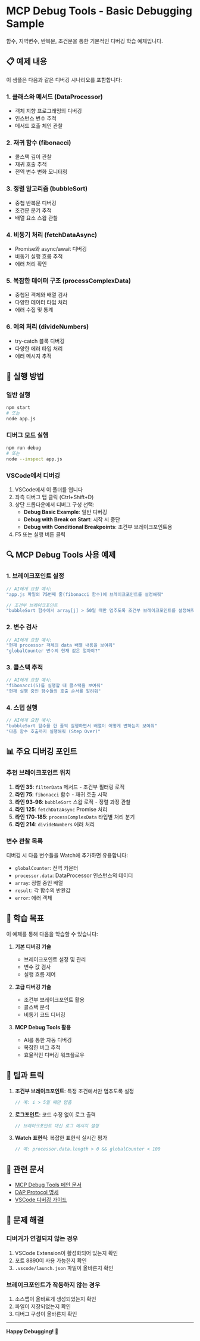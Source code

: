 # MCP Debug Tools - Basic Debugging Sample

함수, 지역변수, 반복문, 조건문을 통한 기본적인 디버깅 학습 예제입니다.

## 📋 예제 내용

이 샘플은 다음과 같은 디버깅 시나리오를 포함합니다:

### 1. **클래스와 메서드 (DataProcessor)**
- 객체 지향 프로그래밍의 디버깅
- 인스턴스 변수 추적
- 메서드 호출 체인 관찰

### 2. **재귀 함수 (fibonacci)**
- 콜스택 깊이 관찰
- 재귀 호출 추적
- 전역 변수 변화 모니터링

### 3. **정렬 알고리즘 (bubbleSort)**
- 중첩 반복문 디버깅
- 조건문 분기 추적
- 배열 요소 스왑 관찰

### 4. **비동기 처리 (fetchDataAsync)**
- Promise와 async/await 디버깅
- 비동기 실행 흐름 추적
- 에러 처리 확인

### 5. **복잡한 데이터 구조 (processComplexData)**
- 중첩된 객체와 배열 검사
- 다양한 데이터 타입 처리
- 에러 수집 및 통계

### 6. **예외 처리 (divideNumbers)**
- try-catch 블록 디버깅
- 다양한 에러 타입 처리
- 에러 메시지 추적

## 🚀 실행 방법

### 일반 실행
```bash
npm start
# 또는
node app.js
```

### 디버그 모드 실행
```bash
npm run debug
# 또는
node --inspect app.js
```

### VSCode에서 디버깅

1. VSCode에서 이 폴더를 엽니다
2. 좌측 디버그 탭 클릭 (Ctrl+Shift+D)
3. 상단 드롭다운에서 디버그 구성 선택:
   - **Debug Basic Example**: 일반 디버깅
   - **Debug with Break on Start**: 시작 시 중단
   - **Debug with Conditional Breakpoints**: 조건부 브레이크포인트용
4. F5 또는 실행 버튼 클릭

## 🔍 MCP Debug Tools 사용 예제

### 1. 브레이크포인트 설정

```javascript
// AI에게 요청 예시:
"app.js 파일의 75번째 줄(fibonacci 함수)에 브레이크포인트를 설정해줘"

// 조건부 브레이크포인트
"bubbleSort 함수에서 array[j] > 50일 때만 멈추도록 조건부 브레이크포인트를 설정해줘"
```

### 2. 변수 검사

```javascript
// AI에게 요청 예시:
"현재 processor 객체의 data 배열 내용을 보여줘"
"globalCounter 변수의 현재 값은 얼마야?"
```

### 3. 콜스택 추적

```javascript
// AI에게 요청 예시:
"fibonacci(5)를 실행할 때 콜스택을 보여줘"
"현재 실행 중인 함수들의 호출 순서를 알려줘"
```

### 4. 스텝 실행

```javascript
// AI에게 요청 예시:
"bubbleSort 함수를 한 줄씩 실행하면서 배열이 어떻게 변하는지 보여줘"
"다음 함수 호출까지 실행해줘 (Step Over)"
```

## 📊 주요 디버깅 포인트

### 추천 브레이크포인트 위치

1. **라인 35**: `filterData` 메서드 - 조건부 필터링 로직
2. **라인 75**: `fibonacci` 함수 - 재귀 호출 시작
3. **라인 93-96**: `bubbleSort` 스왑 로직 - 정렬 과정 관찰
4. **라인 125**: `fetchDataAsync` Promise 처리
5. **라인 170-185**: `processComplexData` 타입별 처리 분기
6. **라인 214**: `divideNumbers` 에러 처리

### 변수 관찰 목록

디버깅 시 다음 변수들을 Watch에 추가하면 유용합니다:

- `globalCounter`: 전역 카운터
- `processor.data`: DataProcessor 인스턴스의 데이터
- `array`: 정렬 중인 배열
- `result`: 각 함수의 반환값
- `error`: 에러 객체

## 🎯 학습 목표

이 예제를 통해 다음을 학습할 수 있습니다:

1. **기본 디버깅 기술**
   - 브레이크포인트 설정 및 관리
   - 변수 값 검사
   - 실행 흐름 제어

2. **고급 디버깅 기술**
   - 조건부 브레이크포인트 활용
   - 콜스택 분석
   - 비동기 코드 디버깅

3. **MCP Debug Tools 활용**
   - AI를 통한 자동 디버깅
   - 복잡한 버그 추적
   - 효율적인 디버깅 워크플로우

## 📝 팁과 트릭

1. **조건부 브레이크포인트**: 특정 조건에서만 멈추도록 설정
   ```javascript
   // 예: i > 5일 때만 멈춤
   ```

2. **로그포인트**: 코드 수정 없이 로그 출력
   ```javascript
   // 브레이크포인트 대신 로그 메시지 설정
   ```

3. **Watch 표현식**: 복잡한 표현식 실시간 평가
   ```javascript
   // 예: processor.data.length > 0 && globalCounter < 100
   ```

## 🔗 관련 문서

- [MCP Debug Tools 메인 문서](../../README.md)
- [DAP Protocol 명세](https://microsoft.github.io/debug-adapter-protocol/)
- [VSCode 디버깅 가이드](https://code.visualstudio.com/docs/editor/debugging)

## 🐛 문제 해결

### 디버거가 연결되지 않는 경우
1. VSCode Extension이 활성화되어 있는지 확인
2. 포트 8890이 사용 가능한지 확인
3. `.vscode/launch.json` 파일이 올바른지 확인

### 브레이크포인트가 작동하지 않는 경우
1. 소스맵이 올바르게 생성되었는지 확인
2. 파일이 저장되었는지 확인
3. 디버그 구성이 올바른지 확인

---

**Happy Debugging! 🚀**